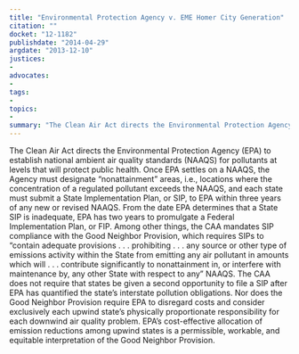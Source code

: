 ```yaml
---
title: "Environmental Protection Agency v. EME Homer City Generation"
citation: ""
docket: "12-1182"
publishdate: "2014-04-29"
argdate: "2013-12-10"
justices:
- 
advocates:
- 
tags:
- 
topics:
- 
summary: "The Clean Air Act directs the Environmental Protection Agency (EPA) to establish national ambient air quality standards (NAAQS) for pollutants at levels that will protect public health. Once EPA settles on a NAAQS, the Agency must designate “nonattainment” areas, i.e., locations where the concentration of a regulated pollutant exceeds the NAAQS, and each state must submit a State Implementation Plan, or SIP, to EPA within three years of any new or revised NAAQS. From the date EPA determines that a State SIP is inadequate, EPA has two years to promulgate a Federal Implementation Plan, or FIP. Among other things, the CAA mandates SIP compliance with the Good Neighbor Provision, which requires SIPs to “contain adequate provisions . . . prohibiting . . . any source or other type of emissions activity within the State from emitting any air pollutant in amounts which will . . . contribute significantly to nonattainment in, or interfere with maintenance by, any other State with respect to any” NAAQS. The CAA does not require that states be given a second opportunity to file a SIP after EPA has quantified the state’s interstate pollution obligations. Nor does the Good Neighbor Provision require EPA to disregard costs and consider exclusively each upwind state’s physically proportionate responsibility for each downwind air quality problem. EPA’s cost-effective allocation of emission reductions among upwind states is a permissible, workable, and equitable interpretation of the Good Neighbor Provision."
---
```

The Clean Air Act directs the Environmental Protection Agency (EPA) to establish national ambient air quality standards (NAAQS) for pollutants at levels that will protect public health. Once EPA settles on a NAAQS, the Agency must designate “nonattainment” areas, i.e., locations where the concentration of a regulated pollutant exceeds the NAAQS, and each state must submit a State Implementation Plan, or SIP, to EPA within three years of any new or revised NAAQS. From the date EPA determines that a State SIP is inadequate, EPA has two years to promulgate a Federal Implementation Plan, or FIP. Among other things, the CAA mandates SIP compliance with the Good Neighbor Provision, which requires SIPs to “contain adequate provisions . . . prohibiting . . . any source or other type of emissions activity within the State from emitting any air pollutant in amounts which will . . . contribute significantly to nonattainment in, or interfere with maintenance by, any other State with respect to any” NAAQS. The CAA does not require that states be given a second opportunity to file a SIP after EPA has quantified the state’s interstate pollution obligations. Nor does the Good Neighbor Provision require EPA to disregard costs and consider exclusively each upwind state’s physically proportionate responsibility for each downwind air quality problem. EPA’s cost-effective allocation of emission reductions among upwind states is a permissible, workable, and equitable interpretation of the Good Neighbor Provision.
